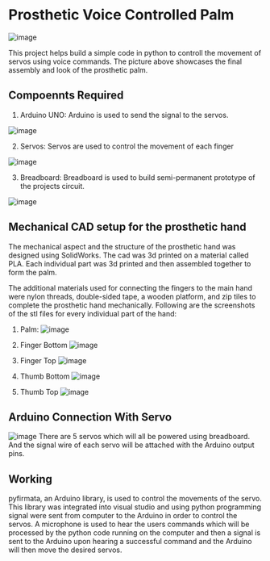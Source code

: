 # Prosthetic Voice Controlled Palm

![image](https://github.com/user-attachments/assets/048a9497-61e8-4f4b-8a32-26e00000ad95)

This project helps build a simple code in python to controll the movement of servos using voice commands. The picture above showcases the final assembly and look of the prosthetic palm.

## Compoennts Required
1. Arduino UNO:
Arduino is used to send the signal to the servos.

![image](https://github.com/user-attachments/assets/7a14a091-3420-483c-b25d-50b3bc436b02)

2. Servos:
Servos are used to control the movement of each finger

![image](https://github.com/user-attachments/assets/2b013056-74b4-403b-b76b-d945a58fdfd3)

3. Breadboard:
Breadboard is used to build semi-permanent prototype of the projects circuit.

![image](https://github.com/user-attachments/assets/f0239190-10d7-44f6-8f5d-87ceb9c0c799)

## Mechanical CAD setup for the prosthetic hand
The mechanical aspect and the structure of the prosthetic hand was designed using SolidWorks. The cad was 3d printed on a material called PLA. Each individual part was 3d printed and then assembled together to form the palm.

The additional materials used for connecting the fingers to the main hand were nylon threads, double-sided tape, a wooden platform, and zip tiles to complete the prosthetic hand mechanically. Following are the screenshots of the stl files for every individual part of the hand:
1. Palm:
![image](https://github.com/user-attachments/assets/f44be33d-413f-4c5f-8c80-9b62f293f651)

2. Finger Bottom
![image](https://github.com/user-attachments/assets/92b2b679-0d3d-482e-9fb6-eba72632a718)

3. Finger Top
![image](https://github.com/user-attachments/assets/77b6f71b-8b60-403f-ae74-5d700850bf9c)

4. Thumb Bottom
![image](https://github.com/user-attachments/assets/9b9c758f-a8ff-4d60-9abe-abba69bf0178)

5. Thumb Top
![image](https://github.com/user-attachments/assets/97e8f712-3919-404f-b096-60e683e1fe4c)

## Arduino Connection With Servo
![image](https://github.com/user-attachments/assets/c59144f9-5ec9-4779-870f-6c740a247478)
There are 5 servos which will all be powered using breadboard. And the signal wire of each servo will be attached with the Arduino output pins.

## Working
pyfirmata, an Arduino library, is used to control the movements of the servo. This library was integrated into visual studio and using python programming signal were sent from computer to the Arduino in order to control the servos. A microphone is used to hear the users commands which will be processed by the  python code running on the computer and then a signal is sent to the Arduino upon hearing a successful command and the Arduino will then move the desired servos.
